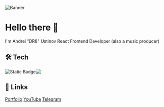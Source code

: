 ![Banner](https://github.com/DR8off/assets/blob/main/banner.jpg?raw=true)

# Hello there 👋

I'm Andrei "DR8" Ustinov React Frontend Developer (also a music producer)


## 🛠 Tech
<div style="display: flex">
    <img alt="Static Badge" src="https://img.shields.io/badge/JavaScript%20-%20%23f2cf41?style=flat-square&logo=javascript&logoColor=%23FFFFFF">
    <img src="https://img.shields.io/badge/TypeScript%20-%20%233178c6?style=flat-square&logo=typescript&logoColor=%23FFFFFF">
</div>




## 🔗 Links
[Portfolio](https://dr8off.github.io/portfolio/)
[YouTube](https://www.youtube.com/@DR8off)
[Telegram](https://t.me/DR8off)


